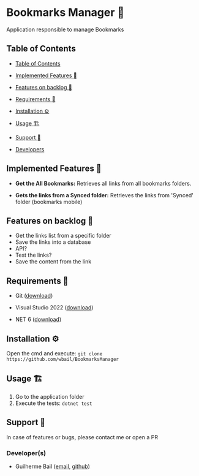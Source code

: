 # Bookmarks Manager :ticket:
 
Application responsible to manage Bookmarks
 
## Table of Contents
 
-  [Table of Contents](#table-of-contents)
 
-  [Implemented Features :rocket:](#implemented-features-rocket)

-  [Features on backlog :notebook:](#features-on-backlog-notebook)
 
-  [Requirements :wrench:](#requirements-wrench)
 
-  [Installation :gear:](#installation-gear)
 
-  [Usage :building_construction:](#usage-building_construction)
 
-  [Support :construction_worker:](#support-construction_worker)
 
-  [Developers](#developers)
 
  
## Implemented Features :rocket:
 
-  __Get the All Bookmarks:__ Retrieves all links from all bookmarks folders.

-  __Gets the links from a Synced folder:__ Retrieves the links from 'Synced' folder (bookmarks mobile)

## Features on backlog :notebook:

- Get the links list from a specific folder
- Save the links into a database
- API?
- Test the links?
- Save the content from the link
 
## Requirements :wrench:
 
- Git ([download](https://git-scm.com/downloads))

- Visual Studio 2022 ([download](https://visualstudio.microsoft.com/thank-you-downloading-visual-studio/?sku=Community&rel=17))

- NET 6 ([download](https://dotnet.microsoft.com/download/))
 
  
## Installation :gear:
 
Open the cmd and execute: ```git clone https://github.com/wbail/BookmarksManager```
 
## Usage :building_construction:
  
1. Go to the application folder
2. Execute the tests: ``` dotnet test ```
 
## Support :construction_worker:
 
In case of features or bugs, please contact me or open a PR 
 
### Developer(s)
 
- Guilherme Bail ([email](mailto:guilhermedanbail@gmail.com), [github](https://github.com/wbail))